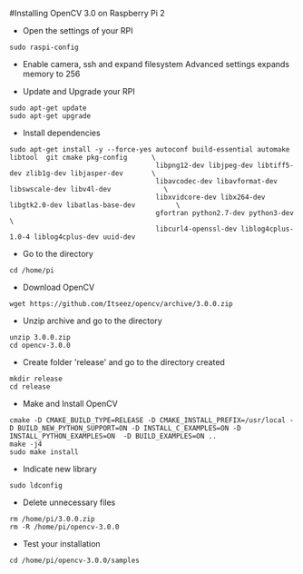 #Installing OpenCV 3.0 on Raspberry Pi 2

- Open the settings of your RPI

```
sudo raspi-config
```

- Enable camera, ssh and expand filesystem
 Advanced settings expands memory to 256

- Update and Upgrade your RPI

```
sudo apt-get update
sudo apt-get upgrade
```

- Install dependencies

```
sudo apt-get install -y --force-yes autoconf build-essential automake libtool  git cmake pkg-config      \
                                    libpng12-dev libjpeg-dev libtiff5-dev zlib1g-dev libjasper-dev       \
                                    libavcodec-dev libavformat-dev libswscale-dev libv4l-dev             \
                                    libxvidcore-dev libx264-dev libgtk2.0-dev libatlas-base-dev          \
                                    gfortran python2.7-dev python3-dev                                   \
                                    libcurl4-openssl-dev liblog4cplus-1.0-4 liblog4cplus-dev uuid-dev
```

- Go to the directory
```
cd /home/pi
```

- Download OpenCV
```
wget https://github.com/Itseez/opencv/archive/3.0.0.zip
```

- Unzip archive and go to the directory
```
unzip 3.0.0.zip
cd opencv-3.0.0
```

- Create folder 'release' and go to the directory created
```
mkdir release
cd release
```

- Make and Install OpenCV
```
cmake -D CMAKE_BUILD_TYPE=RELEASE -D CMAKE_INSTALL_PREFIX=/usr/local -D BUILD_NEW_PYTHON_SUPPORT=ON -D INSTALL_C_EXAMPLES=ON -D INSTALL_PYTHON_EXAMPLES=ON  -D BUILD_EXAMPLES=ON ..
make -j4
sudo make install
```

- Indicate new library
```
sudo ldconfig
```

- Delete unnecessary files
```
rm /home/pi/3.0.0.zip
rm -R /home/pi/opencv-3.0.0
```

- Test your installation
```
cd /home/pi/opencv-3.0.0/samples
```
